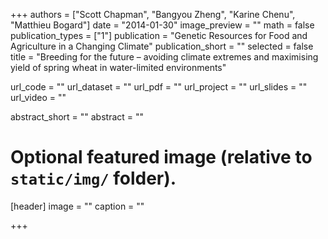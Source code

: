 +++
authors = ["Scott Chapman", "Bangyou Zheng", "Karine Chenu", "Matthieu Bogard"] 
date = "2014-01-30"
image_preview = ""
math = false
publication_types = ["1"]
publication = "Genetic Resources for Food and Agriculture in a Changing Climate"
publication_short = ""
selected = false
title = "Breeding for the future – avoiding climate extremes and maximising yield of spring wheat in water-limited environments"

url_code = ""
url_dataset = ""
url_pdf = ""
url_project = ""
url_slides = ""
url_video = ""

abstract_short = ""
abstract = ""


# Optional featured image (relative to `static/img/` folder).
[header]
image = ""
caption = ""

+++
